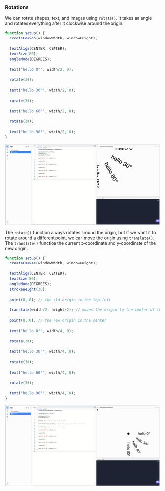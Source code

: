 ### Rotations

We can rotate shapes, text, and images using `rotate()`. It takes an angle and rotates everything after it clockwise around the origin.

```js
function setup() {
  createCanvas(windowWidth, windowHeight);

  textAlign(CENTER, CENTER);
  textSize(80);
  angleMode(DEGREES);

  text("hello 0°", width/2, 0);

  rotate(30);

  text("hello 30°", width/2, 0);
  
  rotate(30);

  text("hello 60°", width/2, 0);
  
  rotate(30);

  text("hello 90°", width/2, 0);
}
```

![](../../Images/Rotate_1.png)

The `rotate()` function always rotates around the origin, but if we want it to rotate around a different point, we can move the origin using `translate()`. The `translate()` function the current x-coordinate and y-coordinate of the new origin.

```js
function setup() {
  createCanvas(windowWidth, windowHeight);

  textAlign(CENTER, CENTER);
  textSize(50);
  angleMode(DEGREES);
  strokeWeight(30);
  
  point(0, 0); // the old origin in the top-left

  translate(width/2, height/2); // moves the origin to the center of the canvas

  point(0, 0); // the new origin in the center

  text("hello 0°", width/4, 0);

  rotate(30);

  text("hello 30°", width/4, 0);
  
  rotate(30);

  text("hello 60°", width/4, 0);
  
  rotate(30);

  text("hello 90°", width/4, 0);
}
```

![](../../Images/Rotate_2.png)
